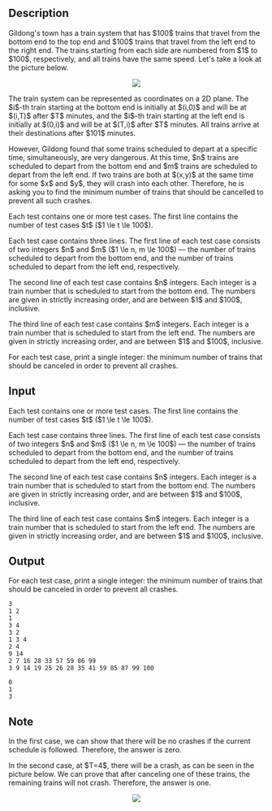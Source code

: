 ## Description

<div><p>Gildong's town has a train system that has $100$ trains that travel from the bottom end to the top end and $100$ trains that travel from the left end to the right end. The trains starting from each side are numbered from $1$ to $100$, respectively, and all trains have the same speed. Let's take a look at the picture below.</p><center> <img class="tex-graphics" src="file://LP3EDNMe.png" style="max-width: 100.0%;max-height: 100.0%;"> </center><p>The train system can be represented as coordinates on a 2D plane. The $i$-th train starting at the bottom end is initially at $(i,0)$ and will be at $(i,T)$ after $T$ minutes, and the $i$-th train starting at the left end is initially at $(0,i)$ and will be at $(T,i)$ after $T$ minutes. All trains arrive at their destinations after $101$ minutes.</p><p>However, Gildong found that some trains scheduled to depart at a specific time, simultaneously, are very dangerous. At this time, $n$ trains are scheduled to depart from the bottom end and $m$ trains are scheduled to depart from the left end. If two trains are both at $(x,y)$ at the same time for some $x$ and $y$, they will crash into each other. Therefore, he is asking you to find the <span class="tex-font-style-bf">minimum</span> number of trains that should be cancelled to prevent all such crashes.</p></div><div class="input-specification"><p>Each test contains one or more test cases. The first line contains the number of test cases $t$ ($1 \le t \le 100$).</p><p>Each test case contains three lines. The first line of each test case consists of two integers $n$ and $m$ ($1 \le n, m \le 100$) — the number of trains scheduled to depart from the bottom end, and the number of trains scheduled to depart from the left end, respectively.</p><p>The second line of each test case contains $n$ integers. Each integer is a train number that is scheduled to start from the <span class="tex-font-style-bf">bottom</span> end. The numbers are given in strictly increasing order, and are between $1$ and $100$, inclusive.</p><p>The third line of each test case contains $m$ integers. Each integer is a train number that is scheduled to start from the <span class="tex-font-style-bf">left</span> end. The numbers are given in strictly increasing order, and are between $1$ and $100$, inclusive.</p></div><div class="output-specification"><p>For each test case, print a single integer: the minimum number of trains that should be canceled in order to prevent all crashes.</p></div>

## Input

<p>Each test contains one or more test cases. The first line contains the number of test cases $t$ ($1 \le t \le 100$).</p><p>Each test case contains three lines. The first line of each test case consists of two integers $n$ and $m$ ($1 \le n, m \le 100$) — the number of trains scheduled to depart from the bottom end, and the number of trains scheduled to depart from the left end, respectively.</p><p>The second line of each test case contains $n$ integers. Each integer is a train number that is scheduled to start from the <span class="tex-font-style-bf">bottom</span> end. The numbers are given in strictly increasing order, and are between $1$ and $100$, inclusive.</p><p>The third line of each test case contains $m$ integers. Each integer is a train number that is scheduled to start from the <span class="tex-font-style-bf">left</span> end. The numbers are given in strictly increasing order, and are between $1$ and $100$, inclusive.</p>

## Output

<p>For each test case, print a single integer: the minimum number of trains that should be canceled in order to prevent all crashes.</p>





```input1
3
1 2
1
3 4
3 2
1 3 4
2 4
9 14
2 7 16 28 33 57 59 86 99
3 9 14 19 25 26 28 35 41 59 85 87 99 100
```




```output1
0
1
3
```



## Note

<p>In the first case, we can show that there will be no crashes if the current schedule is followed. Therefore, the answer is zero.</p><p>In the second case, at $T=4$, there will be a crash, as can be seen in the picture below. We can prove that after canceling one of these trains, the remaining trains will not crash. Therefore, the answer is one.</p><center> <img class="tex-graphics" src="file://ZUGZPQ4U.png" style="max-width: 100.0%;max-height: 100.0%;"> </center>
